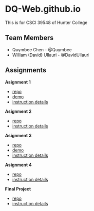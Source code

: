 # DQ-Web.github.io
This is for CSCI 39548 of Hunter College


## Team Members
- Quymbee Chen - @Quymbee
- William (David) Ullauri - @DavidUllauri

## Assignments

**Asignment 1**
- [repo](https://github.com/DQ-Web/assignment1)
- [demo](https://dq-web.github.io/assignment1/index.html)
- [instruction details](https://mtlynch3.github.io/WebDevSu21/#assignment-1)

**Asignment 2**
- [repo](https://github.com/DQ-Web/assignment2)
- [instruction details](https://mtlynch3.github.io/WebDevSu21/#assignment-2)

**Asignment 3**
- [repo](https://github.com/DQ-Web/assignment3)
- [demo](https://dq-web.github.io/assignment3/)
- [instruction details](https://mtlynch3.github.io/WebDevSu21/#assignment-3)

**Asignment 4**
- [repo](https://github.com/DQ-Web/assignment4)
- [instruction details](https://mtlynch3.github.io/WebDevSu21/#assignment-4)

**Final Project**
- [repo](https://github.com/DQ-Web/final_project)
- [instruction details](https://mtlynch3.github.io/WebDevSu21/#final-project-fullstack-crud-app)
